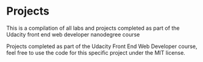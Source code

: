 # Projects

This is a compilation of all labs and projects completed as part of the Udacity front end web developer nanodegree course

Projects completed as part of the Udacity Front End Web Developer course, feel free to use the code for this specific project under the MIT license.

